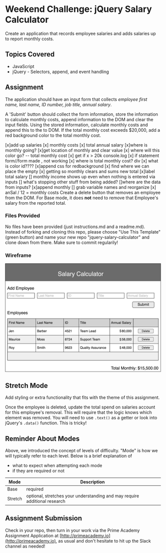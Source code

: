 # Weekend Challenge: jQuery Salary Calculator

Create an application that records employee salaries and adds salaries up to report monthly costs.

## Topics Covered

- JavaScript
- jQuery - Selectors, append, and event handling

## Assignment

The application should have an input form that collects _employee first name, last name, ID number, job title, annual salary_.

A 'Submit' button should collect the form information, store the information to calculate monthly costs, append information to the DOM and clear the input fields. Using the stored information, calculate monthly costs and append this to the to DOM. If the total monthly cost exceeds $20,000, add a red background color to the total monthly cost.

<!--no button for it, but want it on the DOM,object.annualsalary, add up costs monthly costs,  -->

[x]add up salaries
[x] monthly costs
[x] total annual salary
[x]where is monthly going?
[x]get location of monthly and clear value
[x] where will this color go? -- total monthly cost
[x] get if x > 20k console.log
[x] if statement form//form made , not working
[x] where is total monthly cost? div
[x] what is color id????
[x]append css for redbackground
[x] find where we can place the empty
[x] getting so monthly clears and sums new total
[x]label total salary
[] monthly income shows up even when nothing is entered via inputs
[] what's stopping other stuff from being added?
[]where are the data from inputs?
[x]append monthly
[] grab variable names and reorganize
[x] anSal / 12 = monthly costs
Create a delete button that removes an employee from the DOM. For Base mode, it does **not** need to remove that Employee's salary from the reported total.

### Files Provided

No files have been provided (just instructions.md and a readme.md). Instead of forking and cloning this repo, please choose "Use This Template" (green button) and name your new repo "jquery-salary-calculator" and clone down from there. Make sure to commit regularily!

### Wireframe

![Wireframe](salary-calc-wireframe.png)

## Stretch Mode

Add styling or extra functionality that fits with the theme of this assignment.

Once the employee is deleted, update the total spend on salaries account for this employee's removal. This will require that the logic knows which element was removed. You will need to use `.text()` as a getter or look into jQuery's `.data()` function. This is tricky!

## Reminder About Modes

Above, we introduced the concept of levels of difficulty. "Mode" is how we will typically refer to each level. Below is a brief explanation of

- what to expect when attempting each mode
- if they are required or not

| Mode    | Description                                                                |
| ------- | -------------------------------------------------------------------------- |
| Base    | required                                                                   |
| Stretch | optional, stretches your understanding and may require additional research |

## Assignment Submission

Check in your repo, then turn in your work via the Prime Academy Assignment Application at [http://primeacademy.io](http://primeacademy.io), as usual and don't hesitate to hit up the Slack channel as needed!
